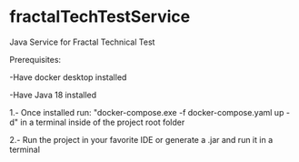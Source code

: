 # fractalTechTestService
Java Service for Fractal Technical Test


Prerequisites:

-Have docker desktop installed

-Have Java 18 installed

1.- Once installed run: "docker-compose.exe -f docker-compose.yaml up -d" in a terminal inside of the project root folder

2.- Run the project in your favorite IDE or generate a .jar and run it in a terminal
